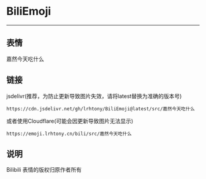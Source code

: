 # BiliEmoji
---
## 表情
嘉然今天吃什么
## 链接
jsdelivr(推荐，为防止更新导致图片失效，请将latest替换为准确的版本号)
```
https://cdn.jsdelivr.net/gh/lrhtony/BiliEmoji@latest/src/嘉然今天吃什么
```
或者使用Cloudflare(可能会因更新导致图片无法显示)
```
https://emoji.lrhtony.cn/bili/src/嘉然今天吃什么
```
## 说明
Bilibili 表情的版权归原作者所有
